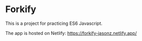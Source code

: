 # Forkify
This is a project for practicing ES6 Javascript.

The app is hosted on Netlify:
https://forkify-jasonz.netlify.app/
